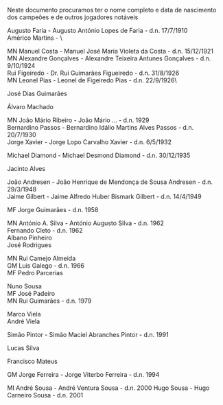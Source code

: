 Neste documento procuramos ter o nome completo e data de nascimento dos campeões e de outros jogadores notáveis


Augusto Faria - Augusto António Lopes de Faria - d.n. 17/7/1910\
Américo Martins - \
 
MN Manuel Costa - Manuel José Maria Violeta da Costa - d.n. 15/12/1921\
MN Alexandre Gonçalves - Alexandre Teixeira Antunes Gonçalves - d.n. 9/10/1924\
Rui Figeiredo - Dr. Rui Guimarães Figueiredo - d.n. 31/8/1926\
MN Leonel Pias - Leonel de Figeiredo Pias - d.n. 22/9/1926\

José Dias Guimarães

Álvaro Machado

MN João Mário Ribeiro - João Mário ... - d.n. 1929\
Bernardino Passos - Bernardino Idálio Martins Alves Passos - d.n. 20/7/1930\
Jorge Xavier - Jorge Lopo Carvalho Xavier - d.n. 6/5/1932

Michael Diamond - Michael Desmond Diamond - d.n. 30/12/1935

Jacinto Alves

João Andresen - João Henrique de Mendonça de Sousa Andresen - d.n. 29/3/1948\
Jaime Gilbert - Jaime Alfredo Huber Bismark Gilbert - d.n. 14/4/1949

MF Jorge Guimarães - d.n. 1958

MN António A. Silva - António Augusto Silva - d.n. 1962\
Fernando Cleto - d.n. 1962\
Albano Pinheiro\
José Rodrigues

MN Rui Camejo Almeida\
GM Luis Galego - d.n. 1966\
MF Pedro Parcerias

Nuno Sousa\
MF José Padeiro\
MN Rui Guimarães - d.n. 1979

Marco Viela\
André Viela

Simão Pintor - Simão Maciel Abranches Pintor - d.n. 1991

Lucas Silva

Francisco Mateus

GM Jorge Ferreira - Jorge Viterbo Ferreira - d.n. 1994

MI André Sousa - André Ventura Sousa - d.n. 2000
Hugo Sousa - Hugo Carneiro Sousa - d.n. 2001



